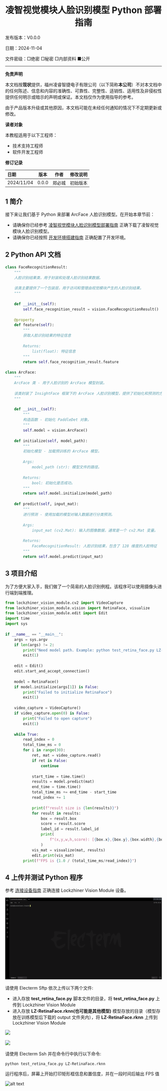 <h1 align="center">凌智视觉模块人脸识别模型 Python 部署指南</h1>

发布版本：V0.0.0

日期：2024-11-04

文件密级：□绝密 □秘密 □内部资料 ■公开  

---

**免责声明**  

本文档按**现状**提供，福州凌睿智捷电子有限公司（以下简称**本公司**）不对本文档中的任何陈述、信息和内容的准确性、可靠性、完整性、适销性、适用性及非侵权性提供任何明示或暗示的声明或保证。本文档仅作为使用指导的参考。  

由于产品版本升级或其他原因，本文档可能在未经任何通知的情况下不定期更新或修改。  

**读者对象**  

本教程适用于以下工程师：  

- 技术支持工程师  
- 软件开发工程师  

**修订记录**  

| **日期**   | **版本** | **作者** | **修改说明** |
| :--------- | -------- | -------- | ------------ |
| 2024/11/04 | 0.0.0    | 郑必城     | 初始版本     |

## 1 简介

接下来让我们基于 Python 来部署 ArcFace 人脸识别模型。在开始本章节前：

- 请确保你已经参考 [凌智视觉模块人脸识别模型部署指南](../README.md) 正确下载了凌智视觉模块人脸识别模型。
- 请确保你已经按照 [开发环境搭建指南](../../../../docs/introductory_tutorial/python_development_environment.md) 正确配置了开发环境。

## 2 Python API 文档

```python
class FaceRecognitionResult:
    """
    人脸识别结果类，用于封装和处理人脸识别结果数据。

    该类主要提供了一个包装层，用于访问和管理由视觉模块产生的人脸识别结果。
    """

    def __init__(self):
        self.face_recognition_result = vision.FaceRecognitionResult()

    @property
    def feature(self):
        """
        获取人脸识别结果的特征信息

        Returns:
            list(float): 特征信息
        """
        return self.face_recognition_result.feature

class ArcFace:
    """
    ArcFace 类 - 用于人脸识别的 ArcFace 模型封装。

    该类封装了 InsightFace 框架下的 ArcFace 人脸识别模型，提供了初始化和预测的方法。
    """

    def __init__(self):
        """
        构造函数 - 初始化 PaddleDet 对象。
        """
        self.model = vision.ArcFace()

    def initialize(self, model_path):
        """
        初始化模型 - 加载预训练的 ArcFace 模型。

        Args:
            model_path (str): 模型文件的路径。

        Returns:
            bool: 初始化是否成功。
        """
        return self.model.initialize(model_path)

    def predict(self, input_mat):
        """
        进行预测 - 使用加载的模型对输入数据进行分类预测。

        Args:
            input_mat (cv2.Mat): 输入的图像数据，通常是一个 cv2.Mat 变量。

        Returns:
            FaceRecognitionResult: 人脸识别结果，包含了 128 维度的人脸特征
        """
        return self.model.predict(input_mat)
```

## 3 项目介绍

为了方便大家入手，我们做了一个简易的人脸识别例程。该程序可以使用摄像头进行端到端推理。

```python
from lockzhiner_vision_module.cv2 import VideoCapture
from lockzhiner_vision_module.vision import RetinaFace, visualize
from lockzhiner_vision_module.edit import Edit
import time
import sys

if __name__ == "__main__":
    args = sys.argv
    if len(args) != 2:
        print("Need model path. Example: python test_retina_face.py LZ-RetinaFace.rknn")
        exit(1)
        
    edit = Edit()
    edit.start_and_accept_connection()

    model = RetinaFace()
    if model.initialize(args[1]) is False:
        print("Failed to initialize RetinaFace")
        exit(1)

    video_capture = VideoCapture()
    if video_capture.open(0) is False:
        print("Failed to open capture")
        exit(1)

    while True:
        read_index = 0
        total_time_ms = 0
        for i in range(30):
            ret, mat = video_capture.read()
            if ret is False:
                continue

            start_time = time.time()
            results = model.predict(mat)
            end_time = time.time()
            total_time_ms += end_time - start_time
            read_index += 1

            print(f"result size is {len(results)}")
            for result in results:
                box = result.box
                score = result.score
                label_id = result.label_id
                print(
                    f"(x,y,w,h,score): [{box.x},{box.y},{box.width},{box.height},{score}]"
                )
            vis_mat = visualize(mat, results)
            edit.print(vis_mat)
        print(f"FPS is {1.0 / (total_time_ms/read_index)}")
```

## 4 上传并测试 Python 程序

参考 [连接设备指南](../../../../docs/introductory_tutorial/connect_device_using_ssh.md) 正确连接 Lockzhiner Vision Module 设备。

![](../../../../docs/introductory_tutorial/images/connect_device_using_ssh/ssh_success.png)

请使用 Electerm Sftp 依次上传以下两个文件:

- 进入存放 **test_retina_face.py** 脚本文件的目录，将 **test_retina_face.py** 上传到 Lockzhiner Vision Module
- 进入存放 **LZ-RetinaFace.rknn(也可能是其他模型)** 模型存放的目录（模型存放在训练模型后下载的 output 文件夹内），将 **LZ-RetinaFace.rknn** 上传到 Lockzhiner Vision Module

![](images/stfp_0.png)

![](images/stfp_1.png)

请使用 Electerm Ssh 并在命令行中执行以下命令:

```bash
python test_retina_face.py LZ-RetinaFace.rknn
```

运行程序后，屏幕上开始打印矩形框信息和置信度，并在一段时间后输出 FPS 值

![alt text](result_0.png)

<!-- ## 5 其他 -->

<!-- 如果你需要使用 C++ 来部署 PaddleClas 请参考[凌智视觉模块分类模型 C++ 部署指南](../cpp/README.md)。 -->
